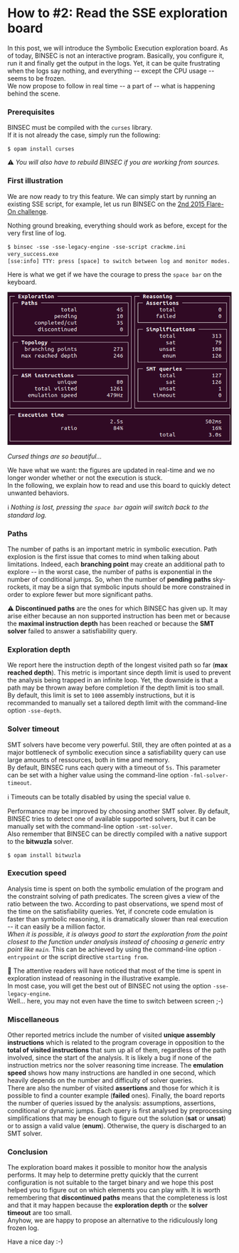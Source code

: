 # How to \#2: Read the SSE exploration board

In this post, we will introduce the Symbolic Execution exploration board.
As of today, BINSEC is not an interactive program. Basically, you configure
it, run it and finally get the output in the logs. Yet, it can be quite
frustrating when the logs say nothing, and everything -- except the CPU usage
-- seems to be frozen.  
We now propose to follow in real time -- a part of -- what is happening
behind the scene.

### Prerequisites

BINSEC must be compiled with the `curses` library.  
If it is not already the case, simply run the following:
```console
$ opam install curses
```
:warning:
*You will also have to rebuild BINSEC if you are working from sources.*

### First illustration

We are now ready to try this feature. We can simply start by running an
existing SSE script, for example, let us run BINSEC on the
[2nd 2015 Flare-On challenge](../../examples/sse/flare-on/2015.2/README.md).

Nothing ground breaking, everything should work as before, except for the
very first line of log.

```console
$ binsec -sse -sse-legacy-engine -sse-script crackme.ini very_success.exe
[sse:info] TTY: press [space] to switch between log and monitor modes.
```
Here is what we get if we have the courage to press the `space bar` on
the keyboard.

![](exploration_board.png)

*Cursed things are so beautiful...*

We have what we want: the figures are updated in real-time and we no longer
wonder whether or not the execution is stuck.  
In the following, we explain how to read and use this board to quickly detect
unwanted behaviors.

:information_source: *Nothing is lost, pressing the `space bar` again will
switch back to the standard log.*

### Paths

The number of paths is an important metric in symbolic execution.
Path explosion is the first issue that comes to mind when talking about
limitations. Indeed, each **branching point** may create an additional path
to explore -- in the worst case, the number of paths is exponential in
the number of conditional jumps. So, when the number of **pending paths**
sky-rockets, it may be a sign that symbolic inputs should be more
constrained in order to explore fewer but more significant paths.

:warning: **Discontinued paths** are the ones for which BINSEC has given up.
It may arise either because an non supported instruction has been met
or because the **maximal instruction depth** has been reached
or because the **SMT solver** failed to answer a satisfiability query.

### Exploration depth

We report here the instruction depth of the longest visited path so far
(**max reached depth**).
This metric is important since depth limit is used to prevent the analysis
being trapped in an infinite loop. Yet, the downside is that a path may be
thrown away before completion if the depth limit is too small.  
By default, this limit is set to `1000` assembly instructions,  but it
is recommanded to manually set a tailored depth limit with the
command-line option `-sse-depth`.

### Solver timeout

SMT solvers have become very powerful. Still, they are often pointed at as
a major bottleneck of symbolic execution since a satisfiability query can
use large amounts of ressources, both in time and memory.  
By default, BINSEC runs each query with a timeout of `5s`. This parameter
can be set with a higher value using the command-line option
`-fml-solver-timeout`.

:information_source: Timeouts can be totally disabled by using the
special value `0`.

Performance may be improved by choosing another SMT solver.
By default, BINSEC tries to detect one of available supported solvers,
but it can be manually set with the command-line option `-smt-solver`.  
Also remember that BINSEC can be directly compiled with a native support to
the **bitwuzla** solver.
```console
$ opam install bitwuzla
```

### Execution speed

Analysis time is spent on both the symbolic emulation of the program
and the constraint solving of path predicates. The screen gives a view
of the ratio between the two. According to past observations,
we spend most of the time on the satisfiability queries.
Yet, if concrete code emulation is faster than symbolic reasoning,
it is dramatically slower than real execution
-- it can easily be a million factor.  
*When it is possible, it is always good to start the exploration from
the point closest to the function under analysis instead of choosing
a generic entry point like `main`.* This can be achieved by using
the command-line option `-entrypoint` or the script directive
`starting from`.

:bell: The attentive readers will have noticed that most of the time
is spent in exploration instead of reasoning in the illustrative example.  
In most case, you will get the best out of BINSEC not using the option
`-sse-legacy-engine`.  
Well... here, you may not even have the time to switch between screen ;-)

### Miscellaneous

Other reported metrics include the number of visited 
**unique assembly instructions** which is related to the program coverage
in opposition to the **total of visited instructions** that sum up all of
them, regardless of the path involved, since the start of the analysis.
It is likely a bug if none of the instruction metrics nor the solver
reasoning time increase. The **emulation speed** shows how many instructions
are handled in one second, which heavily depends on the number and difficulty
of solver queries.  
There are also the number of visited **assertions** and those for which
it is possible to find a counter example (**failed** ones).
Finally, the board reports the number of queries issued by the analysis:
assumptions, assertions, conditional or dynamic jumps.
Each query is first analysed by preprocessing simplifications that
may be enough to figure out the solution (**sat** or **unsat**) or to assign
a valid value (**enum**). Otherwise, the query is discharged to an SMT solver.

### Conclusion

The exploration board makes it possible to monitor how the analysis performs.
It may help to determine pretty quickly that the current configuration is not
suitable to the target binary and we hope this post helped you to figure out
on which elements you can play with. It is worth remembering that
**discontinued paths** means that the completeness is lost and
that it may happen because the  **exploration depth** or the
**solver timeout** are too small.  
Anyhow, we are happy to propose an alternative to the ridiculously long 
frozen log.

Have a nice day :-)
